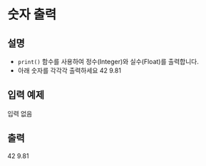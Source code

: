 # 숫자 출력

## 설명
- `print()` 함수를 사용하여 정수(Integer)와 실수(Float)를 출력합니다.
- 아래 숫자를 각각각 출력하세요
42
9.81

## 입력 예제
입력 없음

## 출력
42
9.81
